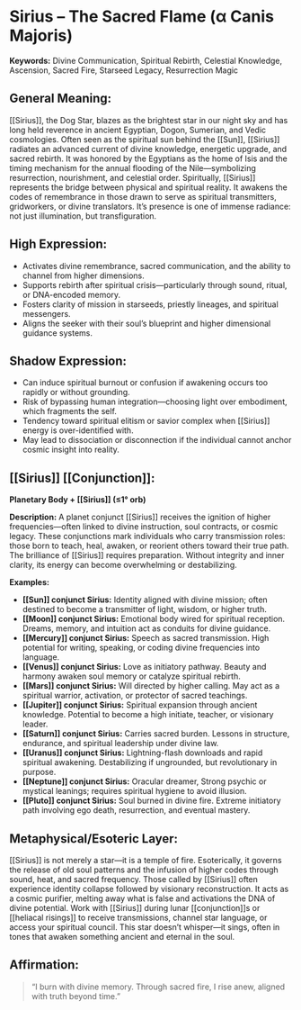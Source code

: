 # Sirius – The Sacred Flame (α Canis Majoris)
	
**Keywords:** Divine Communication, Spiritual Rebirth, Celestial Knowledge, Ascension, Sacred Fire, Starseed Legacy, Resurrection Magic

## General Meaning:
[[Sirius]], the Dog Star, blazes as the brightest star in our night sky and has long held reverence in ancient Egyptian, Dogon, Sumerian, and Vedic cosmologies.  Often seen as the spiritual sun behind the [[Sun]], [[Sirius]] radiates an advanced current of divine knowledge, energetic upgrade, and sacred rebirth.  It was honored by the Egyptians as the home of Isis and the timing mechanism for the annual flooding of the Nile—symbolizing resurrection, nourishment, and celestial order.  Spiritually, [[Sirius]] represents the bridge between physical and spiritual reality.  It awakens the codes of remembrance in those drawn to serve as spiritual transmitters, gridworkers, or divine translators.  It’s presence is one of immense radiance: not just illumination, but transfiguration.

## High Expression:
- Activates divine remembrance, sacred communication, and the ability to channel from higher dimensions.
- Supports rebirth after spiritual crisis—particularly through sound, ritual, or DNA-encoded memory.
- Fosters clarity of mission in starseeds, priestly lineages, and spiritual messengers.
- Aligns the seeker with their soul’s blueprint and higher dimensional guidance systems.

## Shadow Expression:
- Can induce spiritual burnout or confusion if awakening occurs too rapidly or without grounding.
- Risk of bypassing human integration—choosing light over embodiment, which fragments the self.
- Tendency toward spiritual elitism or savior complex when [[Sirius]] energy is over-identified with.
- May lead to dissociation or disconnection if the individual cannot anchor cosmic insight into reality.
## [[Sirius]] [[Conjunction]]:

**Planetary Body + [[Sirius]] (≤1° orb)**

**Description:**
A planet conjunct [[Sirius]] receives the ignition of higher frequencies—often linked to divine instruction, soul contracts, or cosmic legacy.  These conjunctions mark individuals who carry transmission roles: those born to teach, heal, awaken, or reorient others toward their true path.  The brilliance of [[Sirius]] requires preparation.  Without integrity and inner clarity, its energy can become overwhelming or destabilizing.

**Examples:**
- **[[Sun]] conjunct Sirius:** Identity aligned with divine mission; often destined to become a transmitter of light, wisdom, or higher truth.
- **[[Moon]] conjunct Sirius:** Emotional body wired for spiritual reception.  Dreams, memory, and intuition act as conduits for divine guidance.
- **[[Mercury]] conjunct Sirius:** Speech as sacred transmission.  High potential for writing, speaking, or coding divine frequencies into language.
- **[[Venus]] conjunct Sirius:** Love as initiatory pathway. Beauty and harmony awaken soul memory or catalyze spiritual rebirth.
- **[[Mars]] conjunct Sirius:** Will directed by higher calling.  May act as a spiritual warrior, activation, or protector of sacred teachings.
- **[[Jupiter]] conjunct Sirius:** Spiritual expansion through ancient knowledge.  Potential to become a high initiate, teacher, or visionary leader.
- **[[Saturn]] conjunct Sirius:** Carries sacred burden.  Lessons in structure, endurance, and spiritual leadership under divine law.
- **[[Uranus]] conjunct Sirius:** Lightning-flash downloads and rapid spiritual awakening.  Destabilizing if ungrounded, but revolutionary in purpose.
- **[[Neptune]] conjunct Sirius:** Oracular dreamer,  Strong psychic or mystical leanings; requires spiritual hygiene to avoid illusion.
- **[[Pluto]] conjunct Sirius:** Soul burned in divine fire.  Extreme initiatory path involving ego death, resurrection, and eventual mastery.

## Metaphysical/Esoteric Layer:
[[Sirius]] is not merely a star—it is a temple of fire.  Esoterically, it governs the release of old soul patterns and the infusion of higher codes through sound, heat, and sacred frequency.  Those called by [[Sirius]] often experience identity collapse followed by visionary reconstruction.  It acts as a cosmic purifier, melting away what is false and activations the DNA of divine potential.  Work with [[Sirius]] during lunar [[conjunction]]s or [[heliacal risings]] to receive transmissions, channel star language, or access your spiritual council.  This star doesn’t whisper—it sings, often in tones that awaken something ancient and eternal in the soul. 
## Affirmation:

> “I burn with divine memory.  Through sacred fire, I rise anew, aligned with truth beyond time.”